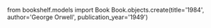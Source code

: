 from bookshelf.models import Book
Book.objects.create(title='1984', author='George Orwell', publication_year='1949')